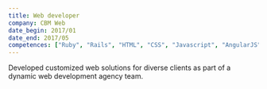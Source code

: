 ```yaml
---
title: Web developer
company: CBM Web
date_begin: 2017/01
date_end: 2017/05
competences: ["Ruby", "Rails", "HTML", "CSS", "Javascript", "AngularJS", "web development", "Object-Oriented Programming (OOP)"]
---
```

Developed customized web solutions for diverse clients as part of a dynamic web development agency team.